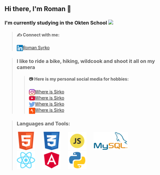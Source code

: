 ## Hi there, I'm Roman 👋

### I'm currently studying in the Okten School <img height="20" src="https://owu.com.ua/image/logo/webp/Blue-Big-Bird-Final-Logo.webp">

>#### ✍️ Connect with me:
><img height="20" align="center" src="./img/linkedin.svg" alt="Where is Sirko">[Roman Syrko](https://www.linkedin.com/in/syrkoroman/) <br>

>### I like to ride a bike, hiking, wildcook and shoot it all on my camera
>>#### 📷 Here is my personal social media for hobbies:
>><img height="20" align="center" src="./img/instagram.svg" alt="Where is Sirko">[Where is Sirko](https://www.instagram.com/where.is.sirko/) <br>
>><img height="20" align="center" src="./img/youtube.svg" alt="Where is Sirko">[Where is Sirko](https://www.youtube.com/channel/UCrvWs2gInquelnHiz-Xptow) <br>
>><img height="20" align="center" src="./img/twitter.svg" alt="Where is Sirko">[Where is Sirko](https://twitter.com/Where_is_Sirko) <br>
>><img height="20" align="center" src="./img/strava.svg" alt="Where is Sirko">[Where is Sirko](https://www.strava.com/athletes/42871701) <br>

>### Languages and Tools:
><img height="60" style="margin-right: 20px" src="./img/html5.svg" alt="HTML5"> 
><img height="60" style="margin-right: 20px" src="./img/scc3.svg" alt="CSS3">
><img height="60" style="margin-right: 20px" src="./img/javascript.svg" alt="JavaScript">
><img height="60" style="margin-right: 20px" src="./img/mysql.svg" alt="MySQL">
><img height="60" style="margin-right: 20px" src="./img/react.svg" alt="React">
><img height="60" style="margin-right: 20px" src="./img/angular.svg" alt="Angular">
><img height="60" style="margin-right: 20px" src="./img/python.svg" alt="Python">